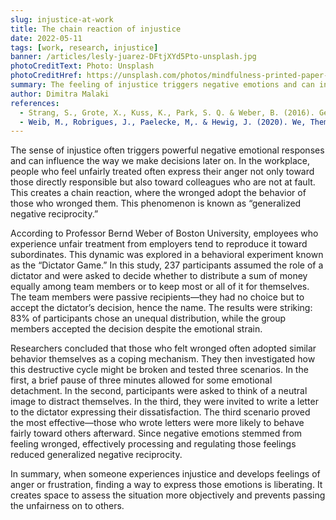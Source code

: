 ```yaml
---
slug: injustice-at-work
title: The chain reaction of injustice
date: 2022-05-11
tags: [work, research, injustice]
banner: /articles/lesly-juarez-DFtjXYd5Pto-unsplash.jpg
photoCreditText: Photo: Unsplash
photoCreditHref: https://unsplash.com/photos/mindfulness-printed-paper-near-window-DFtjXYd5Pto
summary: The feeling of injustice triggers negative emotions and can influence future decisions. In the workplace, people often express anger not only toward those who wronged them but also toward unrelated colleagues, creating a vicious cycle known as ‘generalized negative reciprocity.’ Research by Professor Bernd Weber showed that employees mistreated by superiors tend to pass that unfairness down to subordinates. In the ‘Dictator Game,’ 83% distributed money unequally. Writing a letter to express anger proved to be the most effective way to break this cycle, while short pauses or neutral thoughts were less helpful.
author: Dimitra Malaki
references:
  - Strang, S., Grote, X., Kuss, K., Park, S. Q. & Weber, B. (2016). Generalized Negative Reciprocity in the Dictator Game - How to Interrupt the Chain of Unfairness. Scientific reports, 2016, Vol.6 (1), p.22316-22316
  - Weib, M., Robrigues, J., Paelecke, M,. & Hewig, J. (2020). We, Them and It: Dictator Game Offers Depend on Hierarchical Social Status, Artificial Intelligence, and Social Dominance. Frontiers In Psychology, 11. Doi: 103389/fpsyg.2020.541756
---
```


The sense of injustice often triggers powerful negative emotional responses and can influence the way we make decisions later on. In the workplace, people who feel unfairly treated often express their anger not only toward those directly responsible but also toward colleagues who are not at fault. This creates a chain reaction, where the wronged adopt the behavior of those who wronged them. This phenomenon is known as “generalized negative reciprocity.”

According to Professor Bernd Weber of Boston University, employees who experience unfair treatment from employers tend to reproduce it toward subordinates. This dynamic was explored in a behavioral experiment known as the “Dictator Game.” In this study, 237 participants assumed the role of a dictator and were asked to decide whether to distribute a sum of money equally among team members or to keep most or all of it for themselves. The team members were passive recipients—they had no choice but to accept the dictator’s decision, hence the name. The results were striking: 83% of participants chose an unequal distribution, while the group members accepted the decision despite the emotional strain.

Researchers concluded that those who felt wronged often adopted similar behavior themselves as a coping mechanism. They then investigated how this destructive cycle might be broken and tested three scenarios. In the first, a brief pause of three minutes allowed for some emotional detachment. In the second, participants were asked to think of a neutral image to distract themselves. In the third, they were invited to write a letter to the dictator expressing their dissatisfaction. The third scenario proved the most effective—those who wrote letters were more likely to behave fairly toward others afterward. Since negative emotions stemmed from feeling wronged, effectively processing and regulating those feelings reduced generalized negative reciprocity.

In summary, when someone experiences injustice and develops feelings of anger or frustration, finding a way to express those emotions is liberating. It creates space to assess the situation more objectively and prevents passing the unfairness on to others.